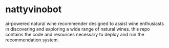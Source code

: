 # nattyvinobot
ai-powered natural wine recommender designed to assist wine enthusiasts in discovering and exploring a wide range of natural wines. this repo contains the code and resources necessary to deploy and run the recommendation system.

